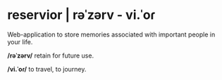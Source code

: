 # reservior | rəˈzərv - vi.ˈoɾ

Web-application to store memories associated with important people in your life.

**/rəˈzərv/** retain for future use.

**/vi.ˈoɾ/** to travel, to journey.

